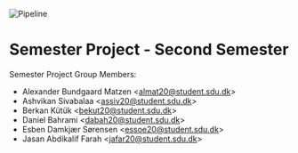 ![Pipeline](https://gitlab.com/amatzen/SE02-SE-G02-SPRO/badges/master/pipeline.svg)
# Semester Project - Second Semester

Semester Project Group Members:
- Alexander Bundgaard Matzen <<almat20@student.sdu.dk>>
- Ashvikan Sivabalaa <<assiv20@student.sdu.dk>>
- Berkan Kütük <<bekut20@student.sdu.dk>>
- Daniel Bahrami <<dabah20@student.sdu.dk>>
- Esben Damkjær Sørensen <<essoe20@student.sdu.dk>>
- Jasan Abdikalif Farah <<jafar20@student.sdu.dk>>
